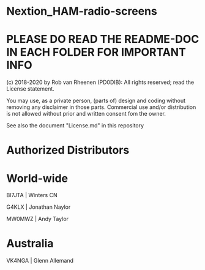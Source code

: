 # Nextion_HAM-radio-screens
# PLEASE DO READ THE README-DOC IN EACH FOLDER FOR IMPORTANT INFO

(c) 2018-2020 by Rob van Rheenen (PD0DIB): All rights reserved; read the License statement.

You may use, as a private person, (parts of) design and coding without removing any disclaimer in those parts.
Commercial use and/or distribution is not allowed without prior and written consent fom the owner.

See also the document "License.md" in this repository

# Authorized Distributors
# World-wide
BI7JTA | Winters CN

G4KLX  | Jonathan Naylor

MW0MWZ | Andy Taylor

# Australia
VK4NGA | Glenn Allemand
